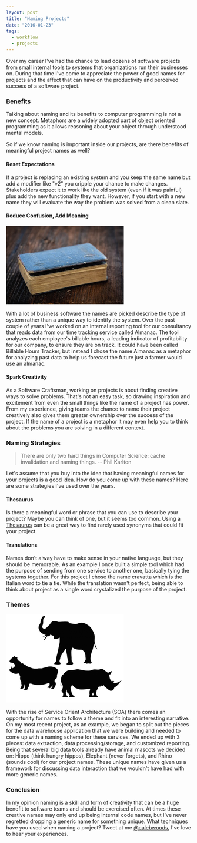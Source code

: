 ```yaml
---
layout: post
title: "Naming Projects"
date: "2016-01-23"
tags:
  - workflow
  - projects
---
```


Over my career I've had the chance to lead dozens of software projects from small internal tools to systems that organizations run their businesses on.  During that time I've come to appreciate the power of good names for projects and the affect that can have on the productivity and perceived success of a software project.

### Benefits

Talking about naming and its benefits to computer programming is not a new concept. Metaphors are a widely adopted part of object oriented programming as it allows reasoning about your object through understood mental models.

So if we know naming is important inside our projects, are there benefits of meaningful project names as well?

#### Reset Expectations

If a project is replacing an existing system and you keep the same name but add a modifier like "v2" you cripple your chance to make changes.  Stakeholders expect it to work like the old system (even if it was painful) plus add the new functionality they want.  However, if you start with a new name they will evaluate the way the problem was solved from a clean slate.

#### Reduce Confusion, Add Meaning

![Old Book](/images/old_book.jpg)

With a lot of business software the names are picked describe the type of system rather than a unique way to identify the system.  Over the past couple of years I've worked on an internal reporting tool for our consultancy that reads data from our time tracking service called Almanac. The tool analyzes each employee's billable hours, a leading indicator of profitability for our company, to ensure they are on track. It could have been called Billable Hours Tracker, but instead I chose the name Almanac as a metaphor for analyzing past data to help us forecast the future just a farmer would use an almanac.

#### Spark Creativity

As a Software Craftsman, working on projects is about finding creative ways to solve problems.  That's not an easy task, so drawing inspiration and excitement from even the small things like the name of a project has power.  From my experience, giving teams the chance to name their project creatively also gives them greater ownership over the success of the project. If the name of a project is a metaphor it may even help you to think about the problems you are solving in a different context.

### Naming Strategies

> There are only two hard things in Computer Science: cache invalidation and naming things. -- Phil Karlton

Let's assume that you buy into the idea that having meaningful names for your projects is a good idea. How do you come up with these names?  Here are some strategies I've used over the years.

#### Thesaurus

Is there a meaningful word or phrase that you can use to describe your project?  Maybe you can think of one, but it seems too common.  Using a [Thesaurus](http://www.thesaurus.com/) can be a great way to find rarely used synonyms that could fit your project.

#### Translations

Names don't alway have to make sense in your native language, but they should be memorable.  As an example I once built a simple tool which had the purpose of sending from one service to another one, basically tying the systems together.  For this project I chose the name cravatta which is the Italian word to tie a tie.  While the translation wasn't perfect, being able to think about project as a single word crystalized the purpose of the project.

### Themes

![Hippo, Elephant, and Rhino](/images/hippo_elephant_rhino.png)

With the rise of Service Orient Architecture (SOA) there comes an opportunity for names to follow a theme and fit into an interesting narrative.  On my most recent project, as an example, we began to split out the pieces for the data warehouse application that we were building and needed to come up with a naming scheme for these services.  We ended up with 3 pieces: data extraction, data processing/storage, and customized reporting.  Being that several big data tools already have animal mascots we decided on: Hippo (think hungry hippos), Elephant (never forgets), and Rhino (sounds cool) for our project names.  These unique names have given us a framework for discussing data interaction that we wouldn't have had with more generic names.

### Conclusion

In my opinion naming is a skill and form of creativity that can be a huge benefit to software teams and should be exercised often.  At times these creative names may only end up being internal code names, but I've never regretted dropping a generic name for something unique. What techniques have you used when naming a project?  Tweet at me [@calebwoods](https://twitter.com/calebwoods), I've love to hear your experiences.
